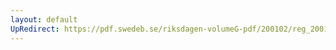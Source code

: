 ```yaml
---
layout: default
UpRedirect: https://pdf.swedeb.se/riksdagen-volumeG-pdf/200102/reg_200102/reg_200102_0537.pdf
---
```

